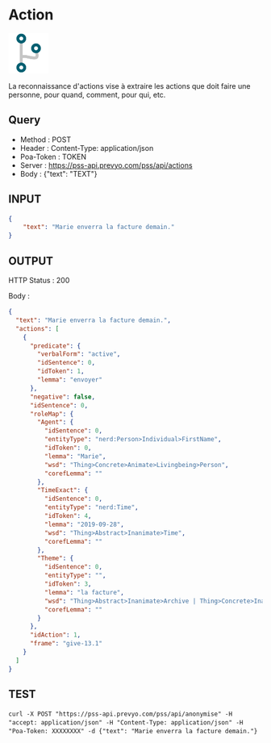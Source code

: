 Action
==

<img src="../images/ic_pss_action.png" alt="drawing" width="80"/>

La reconnaissance d'actions vise à extraire les actions que doit faire une personne, pour quand, comment, pour qui, etc.

Query
--
* Method : POST
* Header : Content-Type: application/json
* Poa-Token : TOKEN
* Server : https://pss-api.prevyo.com/pss/api/actions
* Body : {"text": "TEXT"}

INPUT
--

```JSON
{
    "text": "Marie enverra la facture demain."
}
```

OUTPUT
--
HTTP Status : 200

Body :

```JSON
{
  "text": "Marie enverra la facture demain.",
  "actions": [
    {
      "predicate": {
        "verbalForm": "active",
        "idSentence": 0,
        "idToken": 1,
        "lemma": "envoyer"
      },
      "negative": false,
      "idSentence": 0,
      "roleMap": {
        "Agent": {
          "idSentence": 0,
          "entityType": "nerd:Person>Individual>FirstName",
          "idToken": 0,
          "lemma": "Marie",
          "wsd": "Thing>Concrete>Animate>Livingbeing>Person",
          "corefLemma": ""
        },
        "TimeExact": {
          "idSentence": 0,
          "entityType": "nerd:Time",
          "idToken": 4,
          "lemma": "2019-09-28",
          "wsd": "Thing>Abstract>Inanimate>Time",
          "corefLemma": ""
        },
        "Theme": {
          "idSentence": 0,
          "entityType": "",
          "idToken": 3,
          "lemma": "la facture",
          "wsd": "Thing>Abstract>Inanimate>Archive | Thing>Concrete>Inanimate>Archive",
          "corefLemma": ""
        }
      },
      "idAction": 1,
      "frame": "give-13.1"
    }
  ]
}
```

TEST
--

`curl -X POST "https://pss-api.prevyo.com/pss/api/anonymise" -H "accept: application/json" -H "Content-Type: application/json" -H "Poa-Token: XXXXXXXX" -d {"text": "Marie enverra la facture demain."}` 
